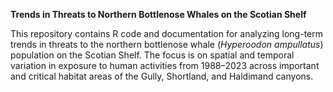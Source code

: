 **Trends in Threats to Northern Bottlenose Whales on the Scotian Shelf**

This repository contains R code and documentation for analyzing long-term trends in threats to the northern bottlenose whale (<i>Hyperoodon ampullatus</i>) population on the Scotian Shelf. The focus is on spatial and temporal variation in exposure to human activities from 1988–2023 across important and critical habitat areas of the Gully, Shortland, and Haldimand canyons.
